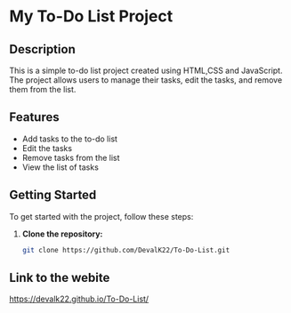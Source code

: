 # My To-Do List Project

## Description

This is a simple to-do list project created using HTML,CSS and JavaScript. The project allows users to manage their tasks, edit the tasks, and remove them from the list.

## Features

- Add tasks to the to-do list
- Edit the tasks
- Remove tasks from the list
- View the list of tasks

## Getting Started

To get started with the project, follow these steps:

1. **Clone the repository:**
   ```bash
   git clone https://github.com/DevalK22/To-Do-List.git

## Link to the webite

 https://devalk22.github.io/To-Do-List/

